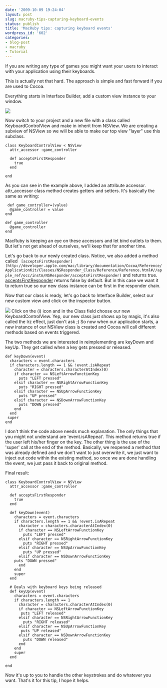 ```yaml
---
date: '2009-10-09 19:24:04'
layout: post
slug: macruby-tips-capturing-keyboard-events
status: publish
title: 'MacRuby tips: capturing keyboard events'
wordpress_id: '602'
categories:
- blog-post
- macruby
- Tutorial
---
```


If you are writing any type of games you might want your users to interact with your application using their keyboards.

This is actually not that hard. The approach is simple and fast forward if you are used to Cocoa.

Everything starts in Interface Builder, add a custom view instance to your window.

![](http://img.skitch.com/20091010-8tf834wf9se6y81h2jf7a7e5he.jpg)

Now switch to your project and a new file with a class called KeyboardControlView and make in inherit from NSView. We are creating a subview of NSView so we will be able to make our top view "layer" use this subclass.

    
    class KeyboardControlView < NSView
      attr_accessor :game_controller
    
      def acceptsFirstResponder
        true
      end
    
    end


As you can see in the example above, I added an attribute accessor. attr_accessor class method creates getters and setters. It's basically the same as writing:

    
     def game_controller=(value)
      @game_controller = value
    end
    
    def game_controller
      @game_controller
    end


MacRuby is keeping an eye on these accessors and let bind outlets to them.
But let's not get ahead of ourselves, we'll keep that for another time.

Let's go back to our newly created class. Notice, we also added a method called `
[acceptsFirstResponder](http://developer.apple.com/mac/library/documentation/Cocoa/Reference/ApplicationKit/Classes/NSResponder_Class/Reference/Reference.html#//apple_ref/occ/instm/NSResponder/acceptsFirstResponder)` and returns true. [acceptsFirstResponder](http://developer.apple.com/mac/library/documentation/Cocoa/Reference/ApplicationKit/Classes/NSResponder_Class/Reference/Reference.html#//apple_ref/occ/instm/NSResponder/acceptsFirstResponder) returns false by default.
But in this case we want it to return true so our new class instance can be first in the responder chain.

Now that our class is ready, let's go back to Interface Builder, select our new custom view and click on the inspector button.

![](http://img.skitch.com/20091010-1trkxhw2r2paaik3ipa4gtytgg.jpg)
Click on the (i) icon and in the Class field choose our new KeyboardControlView.
Yep, our new class just shows up by magic, it's also called the lrz effect, just don't ask ;)
So now when our application starts, a new instance of our NSView class is created and Cocoa will call different methods based on events triggered.

The two methods we are interested in reimplementing are keyDown and keyUp. They get called when a key gets pressed or released.

    
    def keyDown(event)
      characters = event.characters
      if characters.length == 1 && !event.isARepeat
        character = characters.characterAtIndex(0)
        if character == NSLeftArrowFunctionKey
          puts "LEFT pressed"
        elsif character == NSRightArrowFunctionKey
          puts "RIGHT pressed"
        elsif character == NSUpArrowFunctionKey
          puts "UP pressed"
        elsif character == NSDownArrowFunctionKey
          puts "DOWN pressed"
        end
      end
     super
    end


I don't think the code above needs much explanation. The only things that you might not understand are 'event.isARepeat'. This method returns true if the user left his/her finger on the key. The other thing is the use of the 'super' call at the end of the method. Basically, we reopened a method that was already defined and we don't want to just overwrite it, we just want to inject out code within the existing method, so once we are done handling the event, we just pass it back to original method.

Final result:

    
    class KeyboardControlView < NSView
      attr_accessor :game_controller
    
      def acceptsFirstResponder
        true
      end
    
      def keyDown(event)
        characters = event.characters
        if characters.length == 1 && !event.isARepeat
          character = characters.characterAtIndex(0)
          if character == NSLeftArrowFunctionKey
            puts "LEFT pressed"
          elsif character == NSRightArrowFunctionKey
            puts "RIGHT pressed"
          elsif character == NSUpArrowFunctionKey
            puts "UP pressed"
          elsif character == NSDownArrowFunctionKey
      	puts "DOWN pressed"
          end
        end
        super
      end
    
      # Deals with keyboard keys being released
      def keyUp(event)
        characters = event.characters
        if characters.length == 1
          character = characters.characterAtIndex(0)
          if character == NSLeftArrowFunctionKey
           puts "LEFT released"
          elsif character == NSRightArrowFunctionKey
            puts "RIGHT released"
          elsif character == NSUpArrowFunctionKey
           puts "UP released"
          elsif character == NSDownArrowFunctionKey
            puts "DOWN released"
          end
        end
        super
      end
    
    end


Now it's up to you to handle the other keystrokes and do whatever you want. That's it for this tip, I hope it helps.
